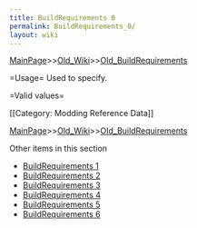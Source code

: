 ```yaml
---
title: BuildRequirements 0
permalink: BuildRequirements_0/
layout: wiki
---
```


[MainPage](/keeperrl_wiki/ "wikilink")>>[Old_Wiki](/keeperrl_wiki/Old_Wiki "wikilink")>>[Old_BuildRequirements](/keeperrl_wiki/Old_BuildRequirements "wikilink")

=Usage=
Used to specify.

=Valid values=

[[Category: Modding Reference Data]]

[MainPage](/keeperrl_wiki/ "wikilink")>>[Old_Wiki](/keeperrl_wiki/Old_Wiki "wikilink")>>[Old_BuildRequirements](/keeperrl_wiki/Old_BuildRequirements "wikilink")

Other items in this section
-    [BuildRequirements 1](/keeperrl_wiki/BuildRequirements_1 "wikilink")
-    [BuildRequirements 2](/keeperrl_wiki/BuildRequirements_2 "wikilink")
-    [BuildRequirements 3](/keeperrl_wiki/BuildRequirements_3 "wikilink")
-    [BuildRequirements 4](/keeperrl_wiki/BuildRequirements_4 "wikilink")
-    [BuildRequirements 5](/keeperrl_wiki/BuildRequirements_5 "wikilink")
-    [BuildRequirements 6](/keeperrl_wiki/BuildRequirements_6 "wikilink")
